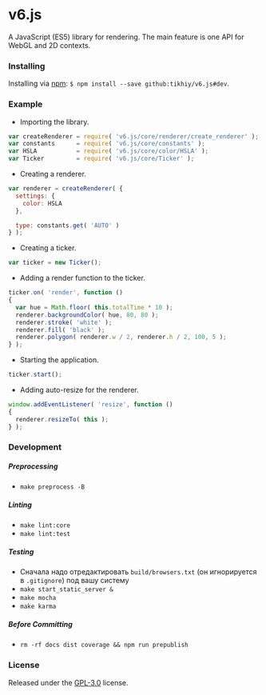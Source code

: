 # v6.js

A JavaScript (ES5) library for rendering. The main feature is one API for WebGL and 2D contexts.

### Installing

Installing via [npm](https://www.npmjs.com/): `$ npm install --save github:tikhiy/v6.js#dev`.

### Example

* Importing the library.

```javascript
var createRenderer = require( 'v6.js/core/renderer/create_renderer' );
var constants      = require( 'v6.js/core/constants' );
var HSLA           = require( 'v6.js/core/color/HSLA' );
var Ticker         = require( 'v6.js/core/Ticker' );
```

* Creating a renderer.

```javascript
var renderer = createRenderer( {
  settings: {
    color: HSLA
  },

  type: constants.get( 'AUTO' )
} );
```

* Creating a ticker.

```javascript
var ticker = new Ticker();
```

* Adding a render function to the ticker.

```javascript
ticker.on( 'render', function ()
{
  var hue = Math.floor( this.totalTime * 10 );
  renderer.backgroundColor( hue, 80, 80 );
  renderer.stroke( 'white' );
  renderer.fill( 'black' );
  renderer.polygon( renderer.w / 2, renderer.h / 2, 100, 5 );
} );
```

* Starting the application.

```javascript
ticker.start();
```

* Adding auto-resize for the renderer.

```javascript
window.addEventListener( 'resize', function ()
{
  renderer.resizeTo( this );
} );
```

### Development

##### Preprocessing

* `make preprocess -B`

##### Linting

* `make lint:core`
* `make lint:test`

##### Testing

* Сначала надо отредактировать `build/browsers.txt` (он игнорируется в `.gitignore`) под вашу систему
* `make start_static_server &`
* `make mocha`
* `make karma`

##### Before Committing

* `rm -rf docs dist coverage && npm run prepublish`

### License

Released under the [GPL-3.0](LICENSE) license.
